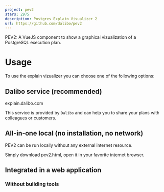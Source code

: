```yaml
---
project: pev2
stars: 2975
description: Postgres Explain Visualizer 2
url: https://github.com/dalibo/pev2
---
```


PEV2: A VueJS component to show a graphical vizualization of a PostgreSQL execution plan.

Usage
=====

To use the explain vizualizer you can choose one of the following options:

Dalibo service (recommended)
----------------------------

explain.dalibo.com

This service is provided by `Dalibo` and can help you to share your plans with colleagues or customers.

All-in-one local (no installation, no network)
----------------------------------------------

PEV2 can be run locally without any external internet resource.

Simply download pev2.html, open it in your favorite internet browser.

Integrated in a web application
-------------------------------

### Without building tools

<script src\="https://unpkg.com/vue@3.2.45/dist/vue.global.prod.js"\></script\>
<script src\="https://unpkg.com/pev2/dist/pev2.umd.js"\></script\>
<link
  href\="https://unpkg.com/bootstrap@5.3.2/dist/css/bootstrap.min.css"
  rel\="stylesheet"
/>
<link rel\="stylesheet" href\="https://unpkg.com/pev2/dist/pev2.css" />

<div id\="app" class\="d-flex flex-column vh-100"\>
  <pev2 :plan-source\="plan" plan-query\="" />
</div\>

<script\>
  const { createApp } \= Vue

  const plan \= "Seq Scan on foo  (cost=0.00..155.00 rows=10000 width=4)"

  const app \= createApp({
    data() {
      return {
        plan: plan,
      }
    },
  })
  app.component("pev2", pev2.Plan)
  app.mount("#app")
</script\>

See it live.

### With build tools

PEV2 can be integrated as a component in a web application.

Install it:

```
npm install pev2
```

Declare the `PEV2` component and use it:

import { Plan } from "pev2"
import "pev2/dist/pev2.css"

export default {
  name: "PEV2 example",
  components: {
    pev2: Plan,
  },
  data() {
    return {
      plan: plan,
      query: query,
    }
  },
}

Then add the `PEV2` component to your template:

<div id\="app"\>
  <pev2 :plan-source\="plan" :plan-query\="query"\></pev2\>
</div\>

`PEV2` requires `Bootstrap (CSS)` to work so don't forget to add the following in you header (or load them with your favorite bundler).

<link
  href\="https://unpkg.com/bootstrap@5.3.2/dist/css/bootstrap.min.css"
  rel\="stylesheet"
/>

See it live.

Disclaimer
==========

This project is a rewrite of the excellent Postgres Explain Visualizer (pev). Kudos go to Alex Tatiyants.

The pev project was initialy written in early 2016 but seems to be abandoned since then. There was no activity at all for more than 3 years and counting though there are several issues open and relevant pull requests pending.
